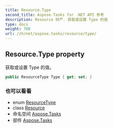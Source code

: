 ```yaml
---
title: Resource.Type
second_title: Aspose.Tasks for .NET API 参考
description: Resource 财产. 获取或设置 Type 的值
type: docs
weight: 760
url: /zh/net/aspose.tasks/resource/type/
---
```

## Resource.Type property

获取或设置 Type 的值。

```csharp
public ResourceType Type { get; set; }
```

### 也可以看看

* enum [ResourceType](../../resourcetype/)
* class [Resource](../)
* 命名空间 [Aspose.Tasks](../../resource/)
* 部件 [Aspose.Tasks](../../../)


